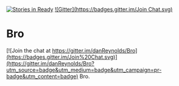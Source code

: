 [![Stories in Ready](https://badge.waffle.io/danReynolds/Bro.svg?label=ready&title=Ready)](http://waffle.io/danReynolds/Bro)
[![Gitter](https://badges.gitter.im/Join Chat.svg)](https://gitter.im/danReynolds/Bro?utm_source=badge&utm_medium=badge&utm_campaign=pr-badge&utm_content=badge)


# Bro

[![Join the chat at https://gitter.im/danReynolds/Bro](https://badges.gitter.im/Join%20Chat.svg)](https://gitter.im/danReynolds/Bro?utm_source=badge&utm_medium=badge&utm_campaign=pr-badge&utm_content=badge)
Bro.
